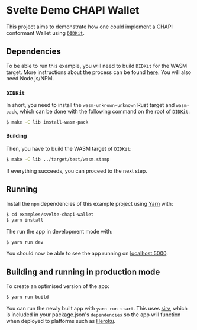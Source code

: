 # Svelte Demo CHAPI Wallet

This project aims to demonstrate how one could implement a CHAPI conformant 
Wallet using [`DIDKit`](https://github.com/spruceid/didkit).

## Dependencies

To be able to run this example, you will need to build `DIDKit` for the WASM
target. More instructions about the process can be found
[here](https://github.com/spruceid/didkit/tree/main/lib/wasm). You will also
need Node.js/NPM.

### `DIDKit`

In short, you need to install the `wasm-unknown-unknown` Rust target and
`wasm-pack`, which can be done with the following command on the root of
`DIDKit`:

```bash
$ make -C lib install-wasm-pack
```

#### Building

Then, you have to build the WASM target of `DIDKit`:

```bash
$ make -C lib ../target/test/wasm.stamp
```

If everything succeeds, you can proceed to the next step.

## Running

Install the `npm` dependencies of this example project using
[Yarn](https://yarnpkg.com/) with:

```bash
$ cd examples/svelte-chapi-wallet
$ yarn install
```

The run the app in development mode with:

```bash
$ yarn run dev
```

You should now be able to see the app running on
[localhost:5000](http://localhost:5000).

## Building and running in production mode

To create an optimised version of the app:

```bash
$ yarn run build
```

You can run the newly built app with `yarn run start`. This uses
[sirv](https://github.com/lukeed/sirv), which is included in your
package.json's `dependencies` so the app will function when deployed to
platforms such as [Heroku](https://heroku.com).
